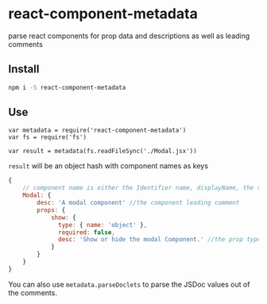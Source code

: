# react-component-metadata

parse react components for prop data and descriptions as well as leading comments

## Install

```sh
npm i -S react-component-metadata
```

## Use

```
var metadata = require('react-component-metadata')
var fs = require('fs')

var result = metadata(fs.readFileSync('./Modal.jsx'))
```

`result` will be an object hash with component names as keys

```js
{
    // component name is either the Identifier name, displayName, the value of the @alias or @name doclet if it exists.
    Modal: {
        desc: 'A modal component' //the component leading comment
        props: {
            show: { 
              type: { name: 'object' }, 
              required: false, 
              desc: 'Show or hide the modal Component.' //the prop type leading comment
            }
        }
    }
}
```

You can also use `metadata.parseDoclets` to parse the JSDoc values out of the comments.

